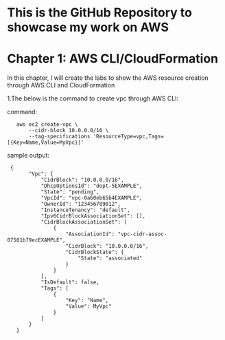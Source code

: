 # This is the GitHub Repository to showcase my work on AWS
# Chapter 1: AWS CLI/CloudFormation

In this chapter, I will create the labs to show the AWS resource creation through AWS CLI and CloudFormation

1.The below is the command to create vpc through AWS CLI: 

command:
~~~
   aws ec2 create-vpc \
       --cidr-block 10.0.0.0/16 \
       --tag-specifications 'ResourceType=vpc,Tags=[{Key=Name,Value=MyVpc}]'
~~~
sample output:

~~~
 {
       "Vpc": {
           "CidrBlock": "10.0.0.0/16",
           "DhcpOptionsId": "dopt-5EXAMPLE",
           "State": "pending",
           "VpcId": "vpc-0a60eb65b4EXAMPLE",
           "OwnerId": "123456789012",
           "InstanceTenancy": "default",
           "Ipv6CidrBlockAssociationSet": [],
           "CidrBlockAssociationSet": [
               {
                   "AssociationId": "vpc-cidr-assoc-07501b79ecEXAMPLE",
                   "CidrBlock": "10.0.0.0/16",
                   "CidrBlockState": {
                       "State": "associated"
                   }
               }
           ],
           "IsDefault": false,
           "Tags": [
               {
                   "Key": "Name",
                   "Value": MyVpc"
               }
           ]
       }
   }
~~~